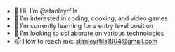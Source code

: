 - 👋 Hi, I’m @stanleyrfils
- 👀 I’m interested in coding, cooking, and video games
- 🌱 I’m currently learning for a entry level position
- 💞️ I’m looking to collaborate on various technologies
- 📫 How to reach me: stanleyrfils1804@gmail.com

<!---
stanleyrfils/stanleyrfils is a ✨ special ✨ repository because its `README.md` (this file) appears on your GitHub profile.
You can click the Preview link to take a look at your changes.
--->
